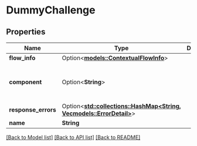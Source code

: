 # DummyChallenge

## Properties

Name | Type | Description | Notes
------------ | ------------- | ------------- | -------------
**flow_info** | Option<[**models::ContextualFlowInfo**](ContextualFlowInfo.md)> |  | [optional]
**component** | Option<**String**> |  | [optional][default to ak-stage-dummy]
**response_errors** | Option<[**std::collections::HashMap<String, Vec<models::ErrorDetail>>**](Vec.md)> |  | [optional]
**name** | **String** |  | 

[[Back to Model list]](../README.md#documentation-for-models) [[Back to API list]](../README.md#documentation-for-api-endpoints) [[Back to README]](../README.md)


